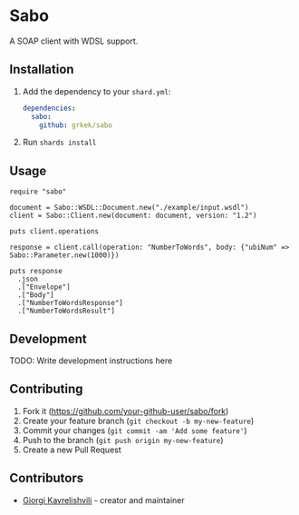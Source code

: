 # Sabo

A SOAP client with WDSL support.

## Installation

1. Add the dependency to your `shard.yml`:

   ```yaml
   dependencies:
     sabo:
       github: grkek/sabo
   ```

2. Run `shards install`

## Usage

```crystal
require "sabo"

document = Sabo::WSDL::Document.new("./example/input.wsdl")
client = Sabo::Client.new(document: document, version: "1.2")

puts client.operations

response = client.call(operation: "NumberToWords", body: {"ubiNum" => Sabo::Parameter.new(1000)})

puts response
  .json
  .["Envelope"]
  .["Body"]
  .["NumberToWordsResponse"]
  .["NumberToWordsResult"]
```

## Development

TODO: Write development instructions here

## Contributing

1. Fork it (<https://github.com/your-github-user/sabo/fork>)
2. Create your feature branch (`git checkout -b my-new-feature`)
3. Commit your changes (`git commit -am 'Add some feature'`)
4. Push to the branch (`git push origin my-new-feature`)
5. Create a new Pull Request

## Contributors

- [Giorgi Kavrelishvili](https://github.com/your-github-user) - creator and maintainer
